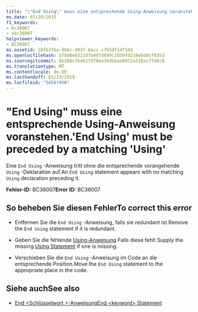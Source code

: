 ```yaml
---
title: "\"End Using\" muss eine entsprechende Using-Anweisung voranstehen."
ms.date: 07/20/2015
f1_keywords:
- bc36007
- vbc36007
helpviewer_keywords:
- BC36007
ms.assetid: 10fb31ba-9b6c-403f-bacc-c7b5df14f1dd
ms.openlocfilehash: bf8d0e8311dfb497d899c1030fd218e5d8cf635d
ms.sourcegitcommit: 6b308cf6d627d78ee36dbbae8972a310ac7fd6c8
ms.translationtype: MT
ms.contentlocale: de-DE
ms.lasthandoff: 01/23/2019
ms.locfileid: "54567450"
---
```

# <a name="end-using-must-be-preceded-by-a-matching-using"></a><span data-ttu-id="bb485-102">"End Using" muss eine entsprechende Using-Anweisung voranstehen.</span><span class="sxs-lookup"><span data-stu-id="bb485-102">'End Using' must be preceded by a matching 'Using'</span></span>
<span data-ttu-id="bb485-103">Eine `End Using` -Anweisung tritt ohne die entsprechende vorangehende `Using` -Deklaration auf.</span><span class="sxs-lookup"><span data-stu-id="bb485-103">An `End Using` statement appears with no matching `Using` declaration preceding it.</span></span>  
  
 <span data-ttu-id="bb485-104">**Fehler-ID:** BC36007</span><span class="sxs-lookup"><span data-stu-id="bb485-104">**Error ID:** BC36007</span></span>  
  
## <a name="to-correct-this-error"></a><span data-ttu-id="bb485-105">So beheben Sie diesen Fehler</span><span class="sxs-lookup"><span data-stu-id="bb485-105">To correct this error</span></span>  
  
-   <span data-ttu-id="bb485-106">Entfernen Sie die `End Using` -Anweisung, falls sie redundant ist.</span><span class="sxs-lookup"><span data-stu-id="bb485-106">Remove the `End Using` statement if it is redundant.</span></span>  
  
-   <span data-ttu-id="bb485-107">Geben Sie die fehlende [Using-Anweisung](../../visual-basic/language-reference/statements/using-statement.md) Falls diese fehlt.</span><span class="sxs-lookup"><span data-stu-id="bb485-107">Supply the missing [Using Statement](../../visual-basic/language-reference/statements/using-statement.md) if one is missing.</span></span>  
  
-   <span data-ttu-id="bb485-108">Verschieben Sie die `End Using` -Anweisung im Code an die entsprechende Position.</span><span class="sxs-lookup"><span data-stu-id="bb485-108">Move the `End Using` statement to the appropriate place in the code.</span></span>  
  
## <a name="see-also"></a><span data-ttu-id="bb485-109">Siehe auch</span><span class="sxs-lookup"><span data-stu-id="bb485-109">See also</span></span>
- [<span data-ttu-id="bb485-110">End \<Schlüsselwort >-Anweisung</span><span class="sxs-lookup"><span data-stu-id="bb485-110">End \<keyword> Statement</span></span>](../../visual-basic/language-reference/statements/end-keyword-statement.md)
